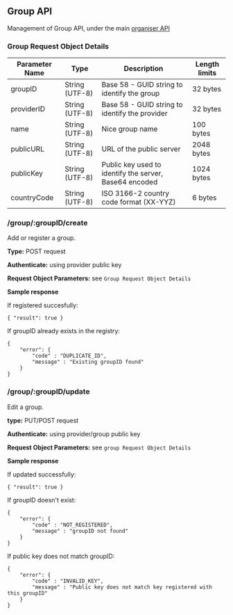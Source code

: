 ## Group API

Management of Group API, under the main [organiser API](./README.md)

### Group Request Object Details

| Parameter Name | Type           | Description                                                    | Length limits   |
|----------------|----------------|----------------------------------------------------------------|-----------------|
| groupID        | String (UTF-8) | Base 58 - GUID string to identify the group                    | 32 bytes        |
| providerID     | String (UTF-8) | Base 58 - GUID string to identify the provider                 | 32 bytes        |
| name           | String (UTF-8) | Nice group name                                                | 100 bytes       |
| publicURL      | String (UTF-8) | URL of the public server                                       | 2048 bytes      |
| publicKey      | String (UTF-8) | Public key used to identify the server, Base64 encoded         | 1024 bytes      |
| countryCode    | String (UTF-8) | ISO 3166-2 country code format (XX-YYZ)                        | 6 bytes         |

### /group/:groupID/create

Add or register a group.

**Type:** POST request

**Authenticate:** using provider public key

**Request Object Parameters:** see `Group Request Object Details`

**Sample response**

If registered succesfully:

```
{ "result": true }
```

If groupID already exists in the registry:

```
{ 
	"error": {
		"code" : "DUPLICATE_ID",
		"message" : "Existing groupID found"
	} 
}
```

### /group/:groupID/update

Edit a group.

**type:** PUT/POST request

**Authenticate:** using provider/group public key

**Request Object Parameters:** see `group Request Object Details`

**Sample response**

If updated successfully:

```
{ "result": true }
```

If groupID doesn't exist:

```
{
	"error": {
		"code" : "NOT_REGISTERED",
		"message" : "groupID not found"
	}
}
```

If public key does not match groupID:

```
{
	"error": {
		"code" : "INVALID_KEY",
		"message" : "Public key does not match key registered with this groupID"
	}
}
```

